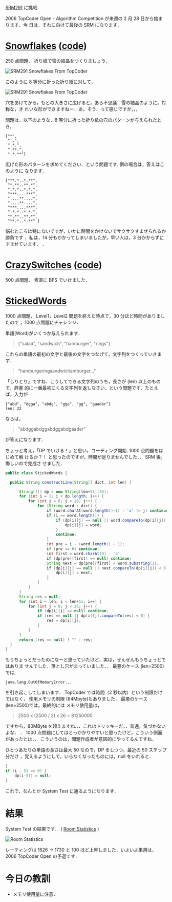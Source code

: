 <!--
date: 2006-02-23
slug: srm291
title: SRM291 - OutOfMemory
-->

[SRM291](http://www.topcoder.com/stat?c=round_overview&rd=9812) に挑戦．

2006 TopCoder Open - Algorithm Competition が来週の 2 月 28 日から始まります．今
日は，それに向けて最後の SRM になります．

# [Snowflakes](http://www.topcoder.com/stat?c=problem_statement&pm=6072&rd=9812) ([code](http://www.topcoder.com/stat?c=problem_solution&rm=247699&rd=9812&pm=6072&cr=15632820))

250 点問題． 折り紙で雪の結晶をつくりましょう．

![SRM291 Snowflakes From TopCoder](http://www.topcoder.com/contest/problem/Snowflakes/snowflakefinal.gif)

このように 8 等分に折った折り紙に対して，

![SRM291 Snowflakes From TopCoder](http://www.topcoder.com/contest/problem/Snowflakes/snowflake5.gif)

穴をあけてから，もとの大きさに広げると，あら不思議．雪の結晶のように，対称な，き
れいな形ができますねー．あ，そう．って感じですが，，，

問題は，以下のような，8 等分に折った折り紙の穴のパターンが与えられたとき，

```
{"*",
 "..",
 ".*.",
 ".**.",
 ".*.**"}
```

広げた形のパターンを求めてください．という問題です. 例の場合は，答えはこのように
なります．

```
{"**.*..*.**",
 "*.**..**.*",
 ".*.*..*.*.",
 "***....***",
 "....**....",
 "....**....",
 "***....***",
 ".*.*..*.*.",
 "*.**..**.*",
 "**.*..*.**" }
```

悩むところは特にないですが，いかに時間をかけないでサクサクすませられるか勝負です
．私は，14 分もかかってしまいましたが，早い人は，3 分かからずにすませています．
．

# [CrazySwitches](http://www.topcoder.com/stat?c=problem_statement&pm=6071&rd=9812) ([code](http://www.topcoder.com/stat?c=problem_solution&rm=247699&rd=9812&pm=6071&cr=15632820))

500 点問題． 素直に BFS でいけました．

# [StickedWords](http://www.topcoder.com/stat?c=problem_statement&pm=5954&rd=9812)

1000 点問題． Level1，Level2 問題を終えた時点で，30 分ほど時間がありましたので
，1000 点問題にチャレンジ．

単語(Word)がいくつか与えられます．

> {"salad", "sandwich", "hamburger", "rings"}

これらの単語の最初の文字と最後の文字をつなげて，文字列をつくっていきます．

> "hamburgeringsandwichamburger..."

「しりとり」ですね．こうしてできる文字列のうち，長さが (len) 以上のもので，辞書
的に一番最初にくる文字列を返しなさい．という問題です．たとえば，入力が

```
{"abd", "dgga", "abdg", "gga", "gg", "gaader"}
len: 22
```

ならば，

> "abdggabdggabdggabdgaader"

が答えになります．

ちょっと考え，「DP でいける！」と思い，コーディング開始. 1000 点問題をはじめて解
けるか？！ と思ったのですが，時間が足りませんでした．． SRM 後，悔しいので完成さ
せました．

```java
public class StickedWords {

  public String constructLine(String[] dict, int len) {

      String[][] dp = new String[len+51][26];
      for (int i = 1; i < dp.length; i++) {
          for (int j = 0; j < 26; j++) {
              for (String word : dict) {
                  if (word.charAt(word.length()-1) - 'a' != j) continue;
                  if (i == word.length()) {
                      if (dp[i][j] == null || word.compareTo(dp[i][j]) < 0) {
                          dp[i][j] = word;
                      }
                      continue;
                  }
                  int pre = i - (word.length() - 1);
                  if (pre <= 0) continue;
                  int first = word.charAt(0) - 'a';
                  if (dp[pre][first] == null) continue;
                  String next = dp[pre][first] + word.substring(1);
                  if (dp[i][j] == null || next.compareTo(dp[i][j]) < 0) {
                      dp[i][j] = next;
                  }
              }
          }
      }
      String res = null;
      for (int i = len; i < len+51; i++) {
          for (int j = 0; j < 26; j++) {
              if (dp[i][j] == null) continue;
              if (res == null || dp[i][j].compareTo(res) < 0) {
                  res = dp[i][j];
              }
          }
      }
      return (res == null) ? "" : res;
  }
}
```

もうちょっとだったのになーと思っていたけど，実は，ぜんぜんもうちょっとではありま
せんでした．落とし穴がまっていました．． 最悪のケース (len=2500)では,

```
java.lang.OutOfMemoryError...
```

を引き起こしてしまいます． TopCoder では時間（2 秒以内）という制限だけではなく，
使用メモリの制限 (64Mbyte)もありました． 最悪のケース (len=2500)では，最終的には
メモリ使用量は，

> 2500 x (2500 / 2) x 26 = 81250000

ですから，80MByte を超えますね.．．これはトリッキーだ．．普通，気づかないよな．
． 1000 点問題にしてはとっかかりやすいと思ったけど，こういう側面があったとは．．
こういうのは，問題作成者が意図的にやってるんですね．

ひとつあたりの単語の長さは最大 50 なので，DP をしつつ，最近の 50 ステップ分だけ
，覚えるようにして，いらなくなったものには，null をいれると．

```java
}
if (i - 51 >= 0) {
    dp[i-51] = null;
}
```

これで，なんとか System Test に通るようになります．

# 結果

System Test の結果です． (
[Room Statistics](http://www.topcoder.com/stat?c=coder_room_stats&cr=15632820&rd=9812&rm=247699)
)

![Room Statistics](http://static.flickr.com/27/103387512_dc267bf9ed_o.png)

レーティングは 1626 -&gt; 1730 と 100 ほど上昇しました．いよいよ来週は，2006
TopCoder Open の予選です．

# 今日の教訓

- メモリ使用量に注意．
